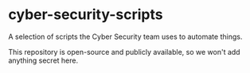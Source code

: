 # cyber-security-scripts
A selection of scripts the Cyber Security team uses to automate things.

This repository is open-source and publicly available, so we won't add anything secret here.
